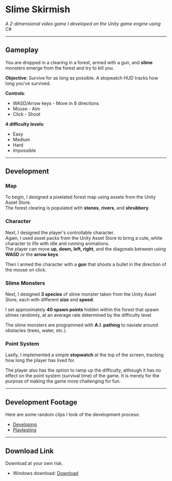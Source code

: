 # Slime Skirmish

*A 2-dimensional video game I developed on the Unity game engine using C#*

---

## Gameplay

You are dropped in a clearing in a forest, armed with a gun, and **slime** monsters emerge from the forest and try to kill you.

**Objective**: Survive for as long as possible. A stopwatch HUD tracks how long you've survived.

**Controls**:
  - WASD/Arrow keys - Move in 8 directions
  - Mouse - Aim
  - Click - Shoot

**4 difficulty levels**:
  - Easy  
  - Medium  
  - Hard  
  - Impossible

---

## Development

### Map

To begin, I designed a pixelated forest map using assets from the Unity Asset Store.  
The forest clearing is populated with **stones**, **rivers**, and **shrubbery**.

### Character

Next, I designed the player's controllable character.  
Again, I used asset packs from the Unity Asset Store to bring a cute, white character to life with idle and running animations.  
The player can move **up, down, left, right**, and the diagonals between using **WASD** or the **arrow keys**.

Then I armed the character with a **gun** that shoots a bullet in the direction of the mouse on click.

### Slime Monsters

Next, I designed **3 species** of slime monster taken from the Unity Asset Store, each with different **size** and **speed**.

I set approximately **40 spawn points** hidden within the forest that spawn slimes randomly, at an average rate determined by the difficulty level.

The slime monsters are programmed with **A.I. pathing** to naviate around obstacles (trees, water, etc.).

### Point System

Lastly, I implemented a simple **stopwatch** at the top of the screen, tracking how long the player has lived for.

The player also has the option to ramp up the difficulty, although it has no effect on the point system (survival time) of the game. It is merely for the purpose of making the game more challenging for fun.

---

## Development Footage

Here are some random clips I took of the development process:

- [Developing](https://drive.google.com/file/d/1VOIjP7Enupc9L0ot-dylODzkej9P6EPa/view?usp=sharing)  
- [Playtesting](https://drive.google.com/file/d/17tNdhAOrdF1z40ic-BLWUO0dMCmnGly7/view?usp=sharing)

---

## Download Link

Download at your own risk.

- Windows download: [Download](https://drive.google.com/file/d/1s8kLHz4uDLhOfwakL4za67dSsjl1Lbp6/view?usp=sharing) 
